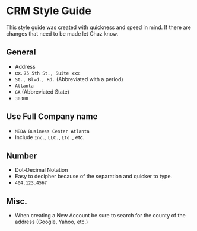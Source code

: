 # CRM Style Guide
This style guide was created with quickness and speed in mind. If there are changes that need to be made let Chaz know.
## General 
- Address 
 -  ex. `75 5th St., Suite xxx`
 - `St., Blvd., Rd.` (Abbreviated with a period)
 - `Atlanta`
 - `GA` (Abbreviated State)
 - `30308`
 
## Use Full Company name
- `MBDA Business Center Atlanta`
- Include `Inc.`, `LLC.`, `Ltd.`, etc.

## Number
- Dot-Decimal Notation 
 - Easy to decipher because of the separation and quicker to type. 
- `404.123.4567`

## Misc.
- When creating a New Account be sure to search for the county of the address (Google, Yahoo, etc.)
